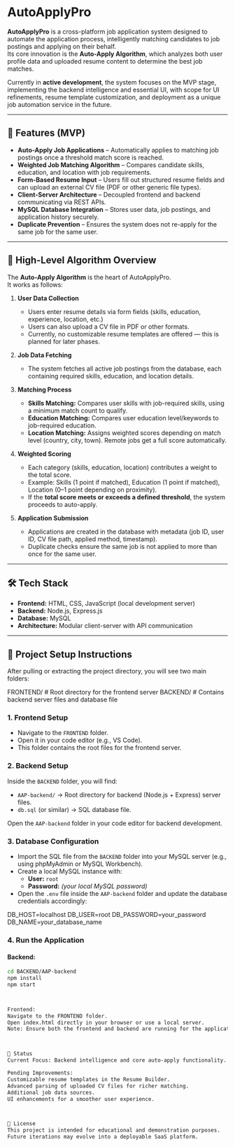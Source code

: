 # AutoApplyPro

**AutoApplyPro** is a cross-platform job application system designed to automate the application process, intelligently matching candidates to job postings and applying on their behalf.  
Its core innovation is the **Auto-Apply Algorithm**, which analyzes both user profile data and uploaded resume content to determine the best job matches.

Currently in **active development**, the system focuses on the MVP stage, implementing the backend intelligence and essential UI, with scope for UI refinements, resume template customization, and deployment as a unique job automation service in the future.

---

## 🚀 Features (MVP)

- **Auto-Apply Job Applications** – Automatically applies to matching job postings once a threshold match score is reached.
- **Weighted Job Matching Algorithm** – Compares candidate skills, education, and location with job requirements.
- **Form-Based Resume Input** – Users fill out structured resume fields and can upload an external CV file (PDF or other generic file types).
- **Client-Server Architecture** – Decoupled frontend and backend communicating via REST APIs.
- **MySQL Database Integration** – Stores user data, job postings, and application history securely.
- **Duplicate Prevention** – Ensures the system does not re-apply for the same job for the same user.

---

## 🧠 High-Level Algorithm Overview

The **Auto-Apply Algorithm** is the heart of AutoApplyPro.  
It works as follows:

1. **User Data Collection**  
   - Users enter resume details via form fields (skills, education, experience, location, etc.)  
   - Users can also upload a CV file in PDF or other formats.  
   - Currently, no customizable resume templates are offered — this is planned for later phases.

2. **Job Data Fetching**  
   - The system fetches all active job postings from the database, each containing required skills, education, and location details.

3. **Matching Process**  
   - **Skills Matching:** Compares user skills with job-required skills, using a minimum match count to qualify.
   - **Education Matching:** Compares user education level/keywords to job-required education.
   - **Location Matching:** Assigns weighted scores depending on match level (country, city, town). Remote jobs get a full score automatically.

4. **Weighted Scoring**  
   - Each category (skills, education, location) contributes a weight to the total score.
   - Example: Skills (1 point if matched), Education (1 point if matched), Location (0–1 point depending on proximity).
   - If the **total score meets or exceeds a defined threshold**, the system proceeds to auto-apply.

5. **Application Submission**  
   - Applications are created in the database with metadata (job ID, user ID, CV file path, applied method, timestamp).
   - Duplicate checks ensure the same job is not applied to more than once for the same user.

---

## 🛠 Tech Stack

- **Frontend:** HTML, CSS, JavaScript (local development server)
- **Backend:** Node.js, Express.js
- **Database:** MySQL
- **Architecture:** Modular client-server with API communication

---

## 📂 Project Setup Instructions

After pulling or extracting the project directory, you will see two main folders:

FRONTEND/ # Root directory for the frontend server
BACKEND/ # Contains backend server files and database file


### 1. Frontend Setup
- Navigate to the `FRONTEND` folder.
- Open it in your code editor (e.g., VS Code).
- This folder contains the root files for the frontend server.

### 2. Backend Setup
Inside the `BACKEND` folder, you will find:
- `AAP-backend/` → Root directory for backend (Node.js + Express) server files.
- `db.sql` (or similar) → SQL database file.

Open the `AAP-backend` folder in your code editor for backend development.

### 3. Database Configuration
- Import the SQL file from the `BACKEND` folder into your MySQL server (e.g., using phpMyAdmin or MySQL Workbench).
- Create a local MySQL instance with:
  - **User:** `root`
  - **Password:** *(your local MySQL password)*
- Open the `.env` file inside the `AAP-backend` folder and update the database credentials accordingly:

DB_HOST=localhost
DB_USER=root
DB_PASSWORD=your_password
DB_NAME=your_database_name



### 4. Run the Application

#### Backend:
```bash
cd BACKEND/AAP-backend
npm install
npm start



Frontend:
Navigate to the FRONTEND folder.
Open index.html directly in your browser or use a local server.
Note: Ensure both the frontend and backend are running for the application to function correctly.



📌 Status
Current Focus: Backend intelligence and core auto-apply functionality.

Pending Improvements:
Customizable resume templates in the Resume Builder.
Advanced parsing of uploaded CV files for richer matching.
Additional job data sources.
UI enhancements for a smoother user experience.



📝 License
This project is intended for educational and demonstration purposes.
Future iterations may evolve into a deployable SaaS platform.

